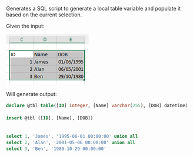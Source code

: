 Generates a SQL script to generate a local table variable and populate it based on the current selection.

Given the input:

![Excel screenshot](https://github.com/dataclear/code-snippets/raw/main/excel/generate_sql/excel_gen_sql.png)

Will generate output:

```sql
declare @tbl table([ID] integer, [Name] varchar(255), [DOB] datetime)

insert @tbl ([ID], [Name], [DOB])


select 1, 'James', '1995-06-01 00:00:00' union all
select 2, 'Alan', '2001-05-06 00:00:00' union all
select 3, 'Ben', '1980-10-29 00:00:00'
```
